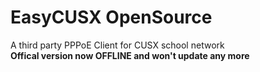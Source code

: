 # EasyCUSX OpenSource
A third party PPPoE Client for CUSX school network
<br>
**Offical version now OFFLINE and won't update any more**
